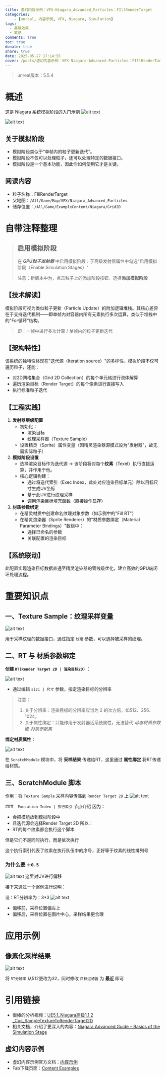 ```yaml
---
title: 虚幻内容示例：VFX-Niagara_Advanced_Particles：FIllRenderTarget
categories: 
    - [unreal, 内容示例, VFX, Niagara, Simulation]
tags:
  - 高级效果
  - 笔记
comments: true
toc: true
donate: true
share: true
date: 2025-05-27 17:14:55
cover: /posts/虚幻内容示例：VFX-Niagara-Advanced-Particles：FIllRenderTarget/FillRenderTarget_渲染效果.png
---
```


> unreal版本：5.5.4

# 概述

这是 Niagara 系统模拟阶段的入门示例
![alt text](虚幻内容示例：VFX-Niagara-Advanced-Particles：FIllRenderTarget/FillRenderTarget_渲染效果.png)

![alt text](虚幻内容示例：VFX-Niagara-Advanced-Particles：FIllRenderTarget/FillRenderTarget_编辑面板.png)
## 关于模拟阶段
- 模拟阶段类似于“单帧内的粒子更新迭代”。
- 模拟阶段不仅可以处理粒子，还可以处理特定的数据接口。
- 模拟阶段是一个基本功能，因此你如何使用它才是关键。

## 阅读内容
- 粒子名称：FIllRenderTarget
- 父地图：`/All/Game/Map/VFX/Niagara_Advanced_Particles`
- 储存位置：`/All/Game/ExampleContent/Niagara/Grid2D`



# 自带注释整理

> ## 启用模拟阶段
> 
> 在 ***GPU粒子发射器*** 中启用模拟阶段：于高级发射器属性中勾选"启用模拟阶段（Enable Simulation Stages）"
> 
> 注意：新版本中为，点击粒子上的添加阶段按钮，选择**添加模拟阶段**

## 【技术解读】

模拟阶段可视为类似粒子更新（Particle Update）的附加逻辑堆栈。其核心差异在于支持迭代机制——即单帧内对容器内所有元素执行多次运算，类似于堆栈中的"For循环"结构。

> 即：一帧中进行多次计算 / 单帧内的粒子更新迭代

## 【架构特性】

该系统的独特性体现在"迭代源（Iteration source）"的多样性。模拟阶段不仅可遍历粒子，还能：

*   对2D网格集合（Grid 2D Collection）的每个单元格进行流体解算
*   遍历渲染目标（Render Target）的每个像素进行直接写入
*   执行标准粒子迭代

## 【工程实践】

1.  ​**​发射器层级配置​**​
    *   初始化：
        *   渲染目标
        *   纹理采样器（Texture Sample）
    *   设置精灵（Sprite）属性变量（因精灵渲染器源模式设为"发射器"，故无需实际粒子）
2.  ​**​模拟阶段设置​**​
    *   选择渲染目标作为迭代源 → 该阶段将对每个**纹素**（Texel）执行直接运算，并作用于他。
    *   核心逻辑构建：
        *   通过将迭代索引（Exec Index，此处对应渲染目标单元）除以目标尺寸生成UV坐标
        *   基于此UV进行纹理采样
        *   调用渲染目标填充函数（直接操作显存）
3.  ​**​材质参数绑定​**​
    *   在精灵材质中创建命名纹理对象参数（如示例中的"Fill RT"）
    *   在精灵渲染器（Sprite Renderer）的"材质参数绑定（Material Parameter Bindings）"数组中：
        *   选择已命名的参数
        *   关联配置的渲染目标

## 【系统联动】

此配置实现渲染目标数据直通至精灵渲染器的管线级优化，建立高效的GPU端闭环处理流程。

# 重要知识点

## 一、Texture Sample：纹理采样变量
![alt text](虚幻内容示例：VFX-Niagara-Advanced-Particles：FIllRenderTarget/FillRenderTarget_1TextureSample.png)

用于采样纹理的数据接口，通过指定 `纹理` 参数，可以选择被采样的纹理。

## 二、RT 与 材质参数绑定
**创建 `RT(Render Target 2D | 渲染目标2D)`** ：

![alt text](虚幻内容示例：VFX-Niagara-Advanced-Particles：FIllRenderTarget/FillRenderTarget_2RenderTarget2D.png)

- 通过编辑 `sizi | 尺寸` 参数，指定渲染目标的分辨率

> 注意：
> 1. 关于分辨率：渲染目标的分辨率应当为 2 的次方倍，如512、256、1024。
> 2. 关于属性绑定：只能作用于发射器活系统属性，无法替代 *动态材质参数* 或 *材质参数集*

**绑定材质属性**：

![alt text](虚幻内容示例：VFX-Niagara-Advanced-Particles：FIllRenderTarget/FillRenderTarget_2属性绑定.png)

在 `ScratchModule` 模块中，将 **采样结果** 传递给RT，这里通过 **属性绑定** 将RT传递给材质。

## 三、ScratchModule 脚本
作用：将 `Texture Sample` 采样内容传递到 `Render Target 2D` 上
![alt text](虚幻内容示例：VFX-Niagara-Advanced-Particles：FIllRenderTarget/FillRenderTarget_ScratchModule模块.png)

###　`Execution Index | 执行索引` 节点介绍
因为：
- 会把模组放到模拟阶段中
- 且迭代源会选择Render Target 2D
所以：
- RT的每个纹素都会执行这个脚本

但是它们不是同时执行，而是依次执行

这个执行索引代表了纹素在执行队伍中的序号，正好等于纹素的线性排列号

### 为什么要 `＋0.5`
![alt text](虚幻内容示例：VFX-Niagara-Advanced-Particles：FIllRenderTarget/FillRenderTarget_为什么要加0.5.png)
这里对UV进行偏移

接下来通过一个案例进行说明：

设：RT分辨率为：3*3
![alt text](虚幻内容示例：VFX-Niagara-Advanced-Particles：FIllRenderTarget/FillRenderTarget_偏移的原因.png)

- 偏移前，采样位置偏左上
- 偏移后，采样位置在图片中心，采样结果更合理

# 应用示例

## 像素化采样结果
![alt text](虚幻内容示例：VFX-Niagara-Advanced-Particles：FIllRenderTarget/FillRenderTarget_像素化采样结果.png)

将 `RT分辨率` 从512更改为32，同时修改 `目标过滤器` 为 **最近** 即可

# 引用链接

- 很棒的分析视频：[UE5.1_Niagara高级1.1.2 _Cus_SampleTextureToRenderTarget2D](https://www.bilibili.com/video/BV1KV4y1Q76p)
- 相关文档，介绍了更深入的内容：[Niagara Advanced Guide – Basics of the Simulation Stage](https://heyyocg.link/en/ue4-26-niagara-adavanced-simulation-stage-basic/)

## 虚幻内容示例
- 虚幻内容示例官方文档：[内容示例](https://dev.epicgames.com/documentation/zh-cn/unreal-engine/content-examples-sample-project-for-unreal-engine)
- Fab下载页面：[Content Examples](https://www.fab.com/listings/4d251261-d98c-48e2-baee-8f4e47c67091)